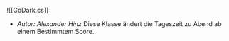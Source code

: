 ![[GoDark.cs]]
- *Autor: Alexander Hinz*
Diese Klasse ändert die Tageszeit zu Abend ab einem Bestimmtem Score. 
